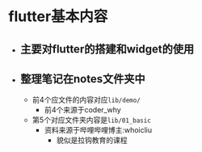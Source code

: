 # flutter基本内容

* ## 主要对flutter的搭建和widget的使用



* ## 整理笔记在notes文件夹中

  

  * 前4个应文件的内容对应`lib/demo/`
    * 前4个来源于coder_why
  * 第5个对应文件夹内容是`lib/01_basic`
    * 资料来源于哔哩哔哩博主:whoicliu
      * 貌似是拉钩教育的课程

